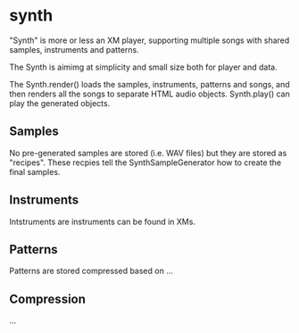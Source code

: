 # synth

"Synth" is more or less an XM player, supporting multiple songs with shared samples, instruments and patterns.

The Synth is aimimg at simplicity and small size both for player and data.

The Synth.render() loads the samples, instruments, patterns and songs, and then renders all the songs to separate HTML audio objects. Synth.play() can play the generated objects.

## Samples

No pre-generated samples are stored (i.e. WAV files) but they are stored as "recipes". These recpies tell the SynthSampleGenerator how to create the final samples.

## Instruments

Intstruments are instruments can be found in XMs.

## Patterns

Patterns are stored compressed based on ...

## Compression

...
